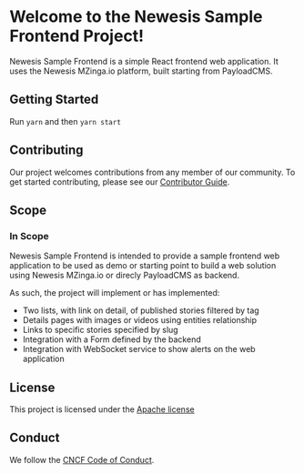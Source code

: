 # Welcome to the Newesis Sample Frontend Project!

<!-- Mission Statement -->
<!-- More information about crafting your mission statement with examples -->
<!-- https://contribute.cncf.io/maintainers/governance/charter/ -->

Newesis Sample Frontend is a simple React frontend web application. It uses the Newesis MZinga.io platform, built starting from PayloadCMS. 


## Getting Started

Run `yarn` and then `yarn start`

## Contributing

Our project welcomes contributions from any member of our community. To get
started contributing, please see our [Contributor Guide](CONTRIBUTING.md).

## Scope


### In Scope

Newesis Sample Frontend is intended to provide a sample frontend web application to be used as demo or starting point to build a web solution using Newesis MZinga.io or direcly PayloadCMS as backend. 

As such, the
project will implement or has implemented:

* Two lists, with link on detail, of published stories filtered by tag
* Details pages with images or videos using entities relationship
* Links to specific stories specified by slug
* Integration with a Form defined by the backend
* Integration with WebSocket service to show alerts on the web application

## License

This project is licensed under the [Apache license](LICENSE)

## Conduct

We follow the [CNCF Code of Conduct](CODE_OF_CONDUCT.md).
